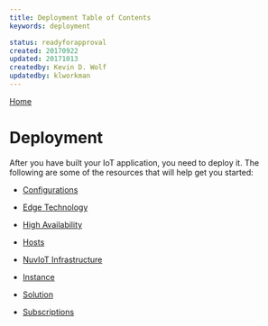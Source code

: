 ```yaml
---
title: Deployment Table of Contents
keywords: deployment

status: readyforapproval
created: 20170922
updated: 20171013
createdby: Kevin D. Wolf
updatedby: klworkman
---
```

[Home](../Index.md)

# Deployment

After you have built your IoT application, you need to deploy it.  The following are some of the resources that will help
get you started:

* [Configurations](Configuration.md)

* [Edge Technology](EdgeTechnology.md)

* [High Availability](HighAvailability.md)

* [Hosts](Host.md)

* [NuvIoT Infrastructure](NuvIoTInfrastructure.md)

* [Instance](Instance.md)

* [Solution](Solution.md)

* [Subscriptions](Subscriptions.md)
